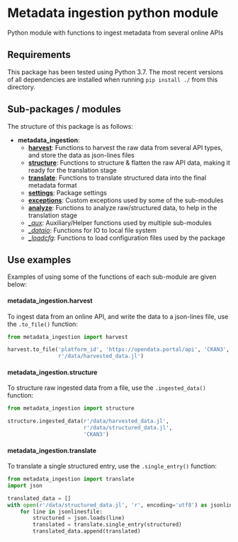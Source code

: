 # Metadata ingestion python module
Python module with functions to ingest metadata from several online APIs

## Requirements
This package has been tested using Python 3.7.  The most recent versions of all
dependencies are installed when running `pip install ./` from this directory.

## Sub-packages / modules
The structure of this package is as follows:

* __metadata_ingestion__:
    * __[harvest](metadata_ingestion/harvest.py)__: Functions to harvest the
    raw data from several API types, and store the data as json-lines files
    * __[structure](metadata_ingestion/structure.py)__: Functions to structure
    & flatten the raw API data, making it ready for the translation stage
    * __[translate](metadata_ingestion/translate.py)__: Functions to translate
    structured data into the final metadata format
    * __[settings](metadata_ingestion/settings.py)__: Package settings
    * __[exceptions](metadata_ingestion/exceptions.py)__: Custom exceptions
    used by some of the sub-modules
    * __[analyze](metadata_ingestion/analyze.py)__: Functions to analyze
    raw/structured data, to help in the translation stage
    * _[\_aux](metadata_ingestion/_aux.py)_: Auxiliary/Helper functions used by
    multiple sub-modules
    * _[\_dataio](metadata_ingestion/_dataio.py)_: Functions for IO to local
    file system
    * _[\_loadcfg](metadata_ingestion/_loadcfg.py)_: Functions to load
    configuration files used by the package

## Use examples
Examples of using some of the functions of each sub-module are given below:

#### metadata_ingestion.harvest
To ingest data from an online API, and write the data to a json-lines file, use the `.to_file()` function:
```python
from metadata_ingestion import harvest

harvest.to_file('platform_id', 'https://opendata.portal/api', 'CKAN3',
                r'/data/harvested_data.jl')
```

#### metadata_ingestion.structure
To structure raw ingested data from a file, use the `.ingested_data()` function:
```python
from metadata_ingestion import structure

structure.ingested_data(r'/data/harvested_data.jl',
                        r'/data/structured_data.jl',
                        'CKAN3')
```

#### metadata_ingestion.translate
To translate a single structured entry, use the `.single_entry()` function:
```python
from metadata_ingestion import translate
import json

translated_data = []
with open(r'/data/structured_data.jl', 'r', encoding='utf8') as jsonlinesfile:
    for line in jsonlinesfile:
        structured = json.loads(line)
        translated = translate.single_entry(structured)
        translated_data.append(translated)
```
